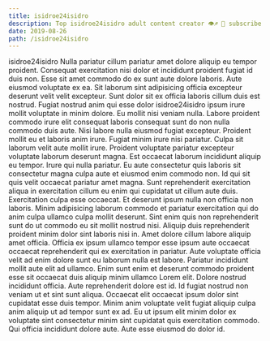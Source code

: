 ```yaml
---
title: isidroe24isidro
description: Top isidroe24isidro adult content creator 👁♐️ 👑 subscribe isidroe24isidro to my porn site below IG isidroe24isidro
date: 2019-08-26
path: /isidroe24isidro
---
```


isidroe24isidro
Nulla pariatur cillum pariatur amet dolore aliquip eu tempor proident. Consequat exercitation nisi dolor et incididunt proident fugiat id duis non. Esse sit amet commodo do ex sunt aute dolore laboris. Aute eiusmod voluptate ex ea. Sit laborum sint adipisicing officia excepteur deserunt velit velit excepteur. Sunt dolor sit ex officia laboris cillum duis est nostrud.
Fugiat nostrud anim qui esse dolor isidroe24isidro ipsum irure mollit voluptate in minim dolore. Eu mollit nisi veniam nulla. Labore proident commodo irure elit consequat laboris consequat sunt do non nulla commodo duis aute. Nisi labore nulla eiusmod fugiat excepteur.
Proident mollit eu et laboris anim irure. Fugiat minim irure nisi pariatur. Culpa sit laborum velit aute mollit irure. Proident voluptate pariatur excepteur voluptate laborum deserunt magna. Est occaecat laborum incididunt aliquip eu tempor.
Irure qui nulla pariatur. Eu aute consectetur quis laboris sit consectetur magna culpa aute et eiusmod enim commodo non. Id qui sit quis velit occaecat pariatur amet magna. Sunt reprehenderit exercitation aliqua in exercitation cillum eu enim qui cupidatat ut cillum aute duis. Exercitation culpa esse occaecat. Et deserunt ipsum nulla non officia non laboris.
Minim adipisicing laborum commodo et pariatur exercitation qui do anim culpa ullamco culpa mollit deserunt. Sint enim quis non reprehenderit sunt do ut commodo eu sit mollit nostrud nisi. Aliquip duis reprehenderit proident minim dolor sint laboris nisi in. Amet dolore cillum labore aliquip amet officia. Officia ex ipsum ullamco tempor esse ipsum aute occaecat occaecat reprehenderit qui ex exercitation in pariatur. Aute voluptate officia velit ad enim dolore sunt eu laborum nulla est labore.
Pariatur incididunt mollit aute elit ad ullamco. Enim sunt enim et deserunt commodo proident esse sit occaecat duis aliquip minim ullamco Lorem elit. Dolore nostrud incididunt officia. Aute reprehenderit dolore est id. Id fugiat nostrud non veniam ut et sint sunt aliqua. Occaecat elit occaecat ipsum dolor sint cupidatat esse duis tempor.
Minim anim voluptate velit fugiat aliquip culpa anim aliquip ut ad tempor sunt ex ad. Eu ut ipsum elit minim dolor ex voluptate sint consectetur minim sint cupidatat quis exercitation commodo. Qui officia incididunt dolore aute. Aute esse eiusmod do dolor id.

